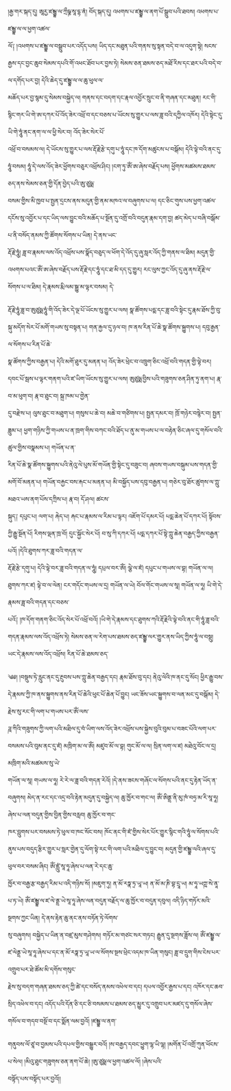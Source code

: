 ﻿  
།རྒྱ་གར་སྐད་དུ། ཨཱརྱ་ཛམྦྷ་ལ་ཀྲྀཥྞ་སཱ་དྷ་ནཾ། བོད་སྐད་དུ། འཕགས་པ་ཛམྦྷ་ལ་ནག་པོ་སྒྲུབ་པའི་ཐབས། འཕགས་པ་ཛམྦྷ་ལ་ལ་ཕྱག་འཚལ་  
ལོ༑ །འཕགས་པ་ཛམྦྷ་ལ་བསྒྲུབ་པར་འདོད་པས། ཡིད་དང་མཐུན་པའི་གནས་སུ་སྟན་བདེ་བ་ལ་འདུག་སྟེ། སངས་རྒྱས་དང་བྱང་ཆུབ་སེམས་དཔའི་གོ་འཕང་ཐོབ་པར་བྱས་ཏེ། སེམས་ཅན་ཐམས་ཅད་མཐོ་རིས་དང་ཐར་པའི་བདེ་བ་ལ་དགོད་པར་བྱ། དེའི་ཆེད་དུ་ཛམྦྷ་ལ་ལ་ཆུ་ཕུལ་ལ་  
མཆོད་པར་བྱ་སྙམ་དུ་སེམས་བསྐྱེད་ལ། གནས་དང་བདག་དང་རྣལ་འབྱོར་སྲུང་བ་ནི་གཞན་དང་མཐུན། རང་གི་སྙིང་གར་ཡི་གེ་ཨ་དཀར་པོ་འོད་ཟེར་འཕྲོ་བ་དང་བཅས་པ་ཡོངས་སུ་གྱུར་པ་ལས་ཟླ་བའི་དཀྱིལ་འཁོར། དེའི་སྟེང་དུ་ཡི་གེ་ཧཱུཾ་ནང་ནག་ལ་ལ་ཕྱི་སེར་བ། འོད་ཟེར་སེར་པོ་  
འཕྲོ་བ་བསམས་ལ། དེ་ཡོངས་སུ་གྱུར་པ་ལས་རྡོ་རྗེ་རྩེ་དགུ་པ་ཧཱུཾ་དང་ཁ་དོག་མཚུངས་པ་བསྒོམ། དེའི་ལྟེ་བའི་ནང་དུ་ཧཱུཾ་བསམ། ཧཱུཾ་དེ་ལས་འོད་ཟེར་ཕྱོགས་བཅུར་འཕྲོས་ཤིང། །ངག་ཏུ་ཨོཾ་ཨ་ཞེས་བརྗོད་པས། ཕྱོགས་མཚམས་ཐམས་ཅད་ནས་སེམས་ཅན་གྱི་དོན་བྱེད་པའི་ཨུ་ཙུཥྨ་  
བསམ་གྱིས་མི་ཁྱབ་པ་སྤྱན་དྲངས་ནས་མདུན་གྱི་ནམ་མཁའ་ལ་བཞུགས་པ་ལ། དང་ཅིང་གུས་པས་ཕྱག་འཚལ་དངོས་སུ་འབྱོར་པ་དང་ཡིད་ལས་བྱུང་བའི་མཆོད་པ་སྔོན་དུ་འགྲོ་བའི་བདུན་རྣམ་དག་བྱ། ཚད་མེད་པ་བཞི་བསྒོམ་པ་ནི་བསོད་ནམས་ཀྱི་ཚོགས་སོགས་པ་ཡིན། དེ་ནས་ཡང་  
རྡོ་རྗེ་ཧཱུཾ། ཟླ་བ་རྣམས་ལས་འོད་འཕྲོས་པས་སྣོད་བཅུད་ལ་ཕོག་དེ་འོད་དུ་ཞུ་སླར་འོད་ཀྱི་གནས་ལ་ཐིམ། མདུན་གྱི་འཕགས་པའང་ཨོཾ་ཨ་ཞེས་བརྗོད་པས་རྡོ་རྗེ་དང་ཧཱུཾ་དང་ཐ་མི་དད་དུ་གྱུར། རང་ལུས་ཀྱང་འོད་དུ་ཞུ་ནས་རྡོ་རྗེ་ལ་སོགས་པ་ལ་ཐིམ། དེ་རྣམས་རྨི་ལམ་སྒྱུ་མ་ལྟར་བསམ། དེ་  
  
རྡོ་རྗེ་ཧཱུཾ་ཟླ་བ་ཨུཙུཥྨ་ཧཱུཾ་གི་འོད་ཟེར་དེ་ལྔ་པོ་ཡོངས་སུ་གྱུར་པ་ལས། སྣ་ཚོགས་པདྨ་དང་ཟླ་བའི་སྟེང་དུ་རྣམ་ཐོས་ཀྱི་བུ་སྐུ་མདོག་སེར་པོ་མགོ་གཡས་སུ་བསྟན་པ། གན་རྐྱལ་དུ་ཉལ་བ། ཁ་ནས་རིན་པོ་ཆེ་སྣ་ཚོགས་སྐྱུགས་པ། དབུ་རྒྱན་ལ་སོགས་པ་རིན་པོ་ཆེ་  
སྣ་ཚོགས་ཀྱིས་བརྒྱན་པ། དེའི་མགོ་ཐུར་དུ་མནན་པ། འོད་ཟེར་ཕྲེང་བ་འཁྲུག་ཅིང་འཕྲོ་བའི་གདན་གྱི་ལྟེ་བར། དབང་པོ་སྦས་པ་ལྟར་གནག་པའི་ཛ་ཡིག་ཡོངས་སུ་གྱུར་པ་ལས། ཨུཙུཥྨ་བྱིས་པའི་གཟུགས་ཅན་ཤིན་ཏུ་ནག་པ། རྣ་བ་མ་ཕུག་བ། རྣ་བ་ཐུང་བ། སྐྲ་ཁམ་པ་གྱེན་  
དུ་བརྫེས་པ། ལུས་ཐུང་བ་མཐུག་པ། གསུས་པ་ཆེ་བ། མཆེ་བ་གཙིགས་པ། སྤྱན་དམར་བ། ཁྲོ་གཉེར་བསྙེར་བ། སྤྱན་ཟླུམ་པ། ཕྱག་གཉིས་ཀྱི་གཡས་པ་ན་ཁྲག་གིས་བཀང་བའི་ཐོད་པ་ནུ་མ་གཡས་པ་ལ་བརྟེན་ཅིང་ཞལ་དུ་གསོལ་བའི་ཚུལ་གྱིས་བསྣམས་པ། གཡོན་པ་ན་  
རིན་པོ་ཆེ་སྣ་ཚོགས་སྐྱུགས་པའི་ནེའུ་ལེ་པུས་མོ་གཡོན་གྱི་སྟེང་དུ་བཟུང་བ། ཞབས་གཡས་བསྐུམ་པས་གདན་གྱི་མགོ་བོ་མནན་པ། གཡོན་བརྐྱང་བས་རྐང་པ་མནན་པ། མི་བསྐྱོད་པས་དབུ་བརྒྱན་པ། གཅེར་བུ་ཐོར་ཚུགས་ལ་ཀླུ་མཐའ་ཡས་ནག་པོས་དཀྲིས་པ། རྣ་བ། དོ་ཤལ། ཚངས་  
སྐུད༑ དཔུང་པ། ལག་པ། རྐེད་པ། རྐང་པ་རྣམས་ལ་རིམ་པ་ལྟར། འཇོག་པོ་དམར་པོ། པདྨ་ཆེན་པོ་དཀར་པོ། སྟོབས་ཀྱི་རྒྱུ་སྔོན་པོ། རིགས་ལྡན་ཁྲ་བོ། དུང་སྐྱོང་སེར་པོ། བ་སུ་ཀི་དཀར་པོ། པདྨ་དཀར་པོ་སྟེ་ཀླུ་ཆེན་བརྒྱད་ཀྱིས་བརྒྱན་པའོ། །དེའི་ཐུགས་ཀར་ཟླ་བའི་གདན་ལ་  
རྡོ་རྗེ་རྩེ་དགུ་པ། དེའི་ལྟེ་བར་ཟླ་བའི་གདན་ལ་ཧཱུཾ། དཔྲལ་བར་ཨོཾ། ལྕེ་ལ་ཛཾ། དཔུང་པ་གཡས་ལ་བྷ། གཡོན་ལ་ལ། ཐུགས་ཀར་ཛ། ལྟེ་བ་ལ་ལེན། ངར་གདོང་གཡས་ལ་དྲ། གཡོན་ལ་ཡེ། བོལ་གོང་གཡས་ལ་སཱ། གཡོན་ལ་ཧཱ། ཡི་གེ་དེ་རྣམས་ཟླ་བའི་གདན་དང་བཅས་  
པའོ༑ །ཁ་དོག་གནག་ཅིང་འོད་སེར་པོ་འཕྲོ་བའོ། །ཡི་གེ་དེ་རྣམས་དང་ཐུགས་ཀའི་རྡོ་རྗེའི་ལྟེ་བའི་ནང་གི་ཧཱུཾ་ཟླ་བའི་གདན་རྣམས་ལས་འོད་འཕྲོས་ཏེ། སེམས་ཅན་ལ་རེག་པས་ཐམས་ཅད་ཛམྦྷ་ལར་གྱུར་ནས་ཡིད་ཀྱིས་ཧཱུཾ་ལ་བསྡུ། ཡང་དེ་རྣམས་ལས་འོད་འཕྲོས། རིན་པོ་ཆེ་ཐམས་ཅད་  
  
༄༅། །བསྡུས་ཏེ་རླུང་ནང་དུ་རྔུབས་པས་ཀླུ་ཆེན་བརྒྱད་དང། རྣམ་ཐོས་བུ་དང། ནེའུ་ལེའི་ཁ་ནང་དུ་སོང། ཕྱིར་རྒྱུ་བས་དེ་རྣམས་ཀྱི་ཁ་ནས་སྐྱུགས་ནས་རིན་པོ་ཆེའི་ཕུང་པོ་ཆེན་པོ་བྱུང། ཡང་ཟོས་ཡང་སྐྱུགས་བ་ལན་མང་དུ་བསྒོམ། དེ་རྗེས་སུ་རང་གི་ལག་པ་གཡས་པར་ཨོཾ་ལས་  
ཌཱ་ཀིའི་གཟུགས་ཀྱི་ལག་པའི་མཐིལ་དུ་བཾ་ཡིག་ལས་འོད་ཟེར་འཕྲོས་པས་སྐྱེས་བུའི་བུམ་པ་བཟང་པོའི་ལག་པར་བསམས་པའི་བུམ་ནང་དུ་ཛཾ། མཁྲིག་མ་ལ་ཨོཾ། མཛུབ་མོ་ལ་བྷ། གུང་མོ་ལ་ལ། སྲིན་ལག་ལ་ཛ། མཐེའུ་བོང་ལ་དྲ། མཁྲིག་མའི་མཚམས་སུ་ཡེ་  
གཡོན་ལ་སཱ། གཡས་ལ་ཧཱ། རེ་རེ་ལ་ཟླ་བའི་གདན་རེའོ། །དེ་ནས་ཟངས་གཞོང་ལ་སོགས་པའི་ནང་དུ་རྟེན་ཡོད་ན་བཞུགས། མེད་ན་རང་དང་འདྲ་བའི་རྟེན་མདུན་དུ་བསྐྱེད་ལ། ཆུ་ཁྱོར་བ་གང་ལ། ཨོཾ་ཨིནྡྲ་ནི་མུ་ཁཾ་བཧྲ་མ་རི་སཱ་ཧཱ། ཞེས་པ་ལན་བདུན་གྱིས་བྱིན་གྱིས་བརླབ། ཆུ་ཁྱོར་བ་གང་  
ཁར་བླུགས་པར་བསམས་ཏེ་ཕུལ་བ་ཁང་སོང་བས། ཁོང་ནང་གི་ཛཾ་གྱིས་སེར་པོར་གྱུར་སྙིང་གའི་ཧཱུཾ་ལ་སོགས་པའི་ནུས་པས་བདུད་རྩིར་གྱུར་པ་སླར་གྱེན་དུ་ལོག་སྟེ་རང་གི་ལག་པའི་མཐིལ་དུ་བྱུང་བ། མདུན་གྱི་ཛམྦྷ་ལའི་ཞལ་དུ་ཕུལ་བར་བསམ་ཞིང། ཨོཾ་ཛླུཾ་སཱ་ཧཱ་ཞེས་པ་ལན་རེ་དང་ཆུ་  
ཁྱོར་བ་བརྒྱ་རྩ་བརྒྱད་རིམ་པ་འདི་གཉིས་སོ། །མཇུག་ཏུ། ན་མོ་རཏྣ་ཏྲ་ཡཱ་ཡ། ན་མོ་མ་ཎི་བྷ་དྲཱ་ཡ། མ་ཧཱ་ཡཀྵ་སེ་ནཱ་པ་ཏ་ཡེ། ཨོཾ་ཛམྦྷ་ལ་ཛ་ལེ་ནྡྲ་ཡེ་སཱ་ཧཱ་ཞེས་ལན་བདུན་བརྗོད་ལ་ཆུ་ཁྱོར་བ་བདུན་དབུལ། འདི་ཉིད་གཏོར་མའི་སྔགས་ཀྱང་ཡིན། དེ་ནས་རྟེན་ཆུ་ནང་ནས་བཏོན་ཏེ་ལོགས་  
སུ་བཞུགས། བསྐྱེད་པ་ཡིན་ན་བཛྲ་མུས་གཤེགས། གཏོར་མ་གཙང་སར་གཏང། རྒྱུན་དུ་སྔགས་ཟློས་ལ། ཨོཾ་ཛམྦྷ་ལ་ཛ་ལེནྡྲ་ཡེ་སཱ་ཧཱ་ཞེས་པ་དང་ན་མོ་རཏྣ་ཏྲ་ཡཱ་ཡ་ལ་སོགས་སྔས་ཕྲེང་འདམ་ཁ་ཡིན་གསུང། ཟླ་བ་དྲུག་གིས་ངེས་པར་འགྲུབ་པར་ཐེ་ཚོམ་མི་དགོས་གསུང་  
རྗེས་སུ་བདག་གཞན་ཐམས་ཅད་ཀྱི་ཚེ་དང་བསོད་ནམས་འཕེལ་བ་དང། དཔལ་འབྱོར་རྒྱས་པ་དང། འཁོར་དང་ཆབ་སྲིད་འཕེལ་བ་དང། འདོད་པའི་དོན་ཅི་དང་ཅི་བསམས་པ་ཐམས་ཅད་མྱུར་དུ་འགྲུབ་པར་མཛད་དུ་གསོལ་ཞེས་གསོལ་བ་གདབ་བསྔོ་བ་དང་སྨོན་ལམ་བྱའོ། །ཛམྦྷ་ལ་ནག་  
  
གནུབས་ལོ་ཙཱ་བ་བྱམས་པའི་དཔལ་གྱིས་བསྒྱུར་བའོ། །ས་བརྒྱད་དབང་ཕྱུག་ལྷ་ཡི་ལྷ། །མགོན་པོ་འགྲོ་ཀུན་ཕོངས་པ་སེལ། །མིའུ་ཐུང་གཟུགས་ཅན་ནག་པོ་ཆེ། །ཨུ་ཙུཥྨ་ལ་ཕྱག་འཚལ་ལོ། །ཞེས་པའི་  
བསྟོད་པས་བསྟོད་པར་བྱའོ།།  
  
  
